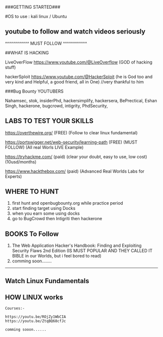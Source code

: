 ###GETTING STARTED###

#OS to use : kali linux / Ubuntu

youtube to follow and watch videos seriously
--------------------------------------------

^^^^^^^^^^^^
MUST FOLLOW
^^^^^^^^^^^^

##WHAT IS HACKING

LiveOverFlow
https://www.youtube.com/@LiveOverflow (GOD of hacking stuff)

hackerSploit
https://www.youtube.com/@HackerSploit (he is God too and very kind and Helpful, a good friend, all in One) //very thankful to him

###Bug Bounty YOUTUBERS

Nahamsec,
stok,
insiderPhd,
hackersimplify,
hackersera,
BePrectical,
Eshan Singh,
hackerone,
bugcrowd,
intigrity,
PhdSecurity,

LABS TO TEST YOUR SKILLS
-------------------------
https://overthewire.org/ (FREE) (Follow to clear linux fundamental)

https://portswigger.net/web-security/learning-path (FREE) (MUST FOLLOW) (All real Worls LIVE Example)

https://tryhackme.com/ (paid) (clear your doubt, easy to use, low cost) (10usd/months)

https://www.hackthebox.com/ (paid) (Advanced Real Worlds Labs for Experts)

WHERE TO HUNT
-------------
1) first hunt and openbugbounty.org while practice period
2) start finding target using Docks 
3) when you earn some using docks
4) go to BugCrowd then Intigriti then hackerone

BOOKS To Follow
---------------
1) The Web Application Hacker's Handbook: Finding and Exploiting Security Flaws 2nd Edition (IS MUST POPULAR AND THEY CALLED IT BIBLE in our Worlds, but i feel bored to read)
2) comming soon........
________________________
Watch Linux Fundamentals
------------------------


HOW LINUX works
---------------
~~~~~~~~~~~~~~~
Courses:- 

https://youtu.be/ROjZy1WbCIA
https://youtu.be/ZtqBQ68cfJc

comming sooon......
